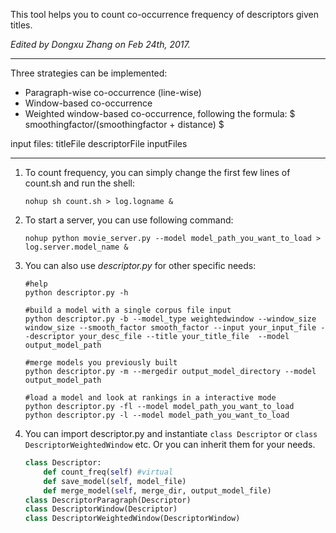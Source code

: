 
This tool helps you to count co-occurrence frequency of descriptors given titles.

*Edited by Dongxu Zhang on Feb 24th, 2017.*

----
Three strategies can be implemented: 
* Paragraph-wise co-occurrence (line-wise)
* Window-based co-occurrence
* Weighted window-based co-occurrence, following the formula: $ smoothingfactor/(smoothingfactor + distance) $

input files:  titleFile descriptorFile inputFiles

----

1. To count frequency, you can simply change the first few lines of count.sh and run the shell:

   ```shell
   nohup sh count.sh > log.logname &
   ```
2. To start a server, you can use following command:
   ```shell
   nohup python movie_server.py --model model_path_you_want_to_load > log.server.model_name &
   ```

3. You can also use *descriptor.py* for other specific needs:

   ```shell
   #help
   python descriptor.py -h

   #build a model with a single corpus file input
   python descriptor.py -b --model_type weightedwindow --window_size window_size --smooth_factor smooth_factor --input your_input_file --descriptor your_desc_file --title your_title_file  --model output_model_path

   #merge models you previously built
   python descriptor.py -m --mergedir output_model_directory --model output_model_path 

   #load a model and look at rankings in a interactive mode
   python descriptor.py -fl --model model_path_you_want_to_load 
   python descriptor.py -l --model model_path_you_want_to_load 
   ```

4. You can import descriptor.py and instantiate `class Descriptor` or `class DescriptorWeightedWindow`  etc. Or you can inherit them for your needs.

   ```python
   class Descriptor:
       def count_freq(self) #virtual
       def save_model(self, model_file)
       def merge_model(self, merge_dir, output_model_file)
   class DescriptorParagraph(Descriptor)
   class DescriptorWindow(Descriptor)
   class DescriptorWeightedWindow(DescriptorWindow)
   ```

   ​
